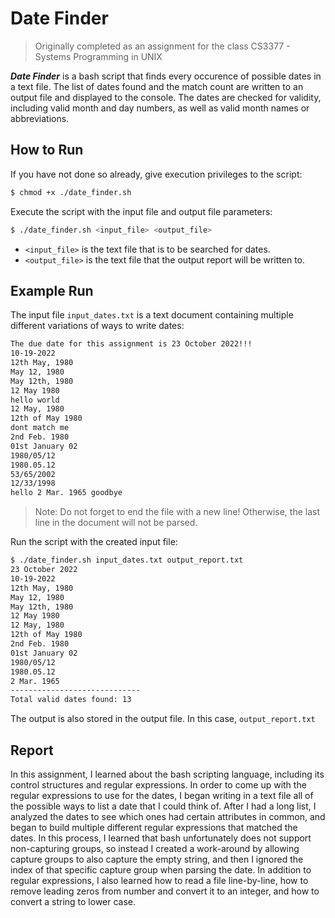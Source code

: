 # Date Finder 
> Originally completed as an assignment for the class CS3377 - Systems Programming in UNIX

***Date Finder*** is a bash script that finds every occurence of possible dates in a text file. The list of dates found and the match count are written to an output file and displayed to the console. The dates are checked for validity, including valid month and day numbers, as well as valid month names or abbreviations.

## How to Run

If you have not done so already, give execution privileges to the script:
```bash
$ chmod +x ./date_finder.sh
```

Execute the script with the input file and output file parameters:
```bash
$ ./date_finder.sh <input_file> <output_file>
```
- `<input_file>` is the text file that is to be searched for dates.
- `<output_file>` is the text file that the output report will be written to.


## Example Run

The input file `input_dates.txt` is a text document containing multiple different variations of ways to write dates:
```txt
The due date for this assignment is 23 October 2022!!!
10-19-2022
12th May, 1980
May 12, 1980
May 12th, 1980
12 May 1980
hello world
12 May, 1980
12th of May 1980
dont match me
2nd Feb. 1980
01st January 02
1980/05/12
1980.05.12
53/65/2002
12/33/1998
hello 2 Mar. 1965 goodbye

```
> Note: Do not forget to end the file with a new line! Otherwise, the last line in the document will not be parsed.

Run the script with the created input file:
```bash
$ ./date_finder.sh input_dates.txt output_report.txt
23 October 2022
10-19-2022
12th May, 1980
May 12, 1980
May 12th, 1980
12 May 1980
12 May, 1980
12th of May 1980
2nd Feb. 1980
01st January 02
1980/05/12
1980.05.12
2 Mar. 1965
-----------------------------
Total valid dates found: 13
```
The output is also stored in the output file. In this case, `output_report.txt`

## Report

<!-- `short description of your experiential learning while working on this project. The second part should be about 5-10 sentences (less than 150 words) talking about what you learned and the process you used to find the patterns and extract the patterns.` -->

In this assignment, I learned about the bash scripting language, including its control structures and regular expressions. In order to come up with the regular expressions to use for the dates, I began writing in a text file all of the possible ways to list a date that I could think of. After I had a long list, I analyzed the dates to see which ones had certain attributes in common, and began to build multiple different regular expressions that matched the dates. In this process, I learned that bash unfortunately does not support non-capturing groups, so instead I created a work-around by allowing capture groups to also capture the empty string, and then I ignored the index of that specific capture group when parsing the date. In addition to regular expressions, I also learned how to read a file line-by-line, how to remove leading zeros from number and convert it to an integer, and how to convert a string to lower case.
